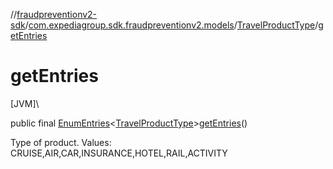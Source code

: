 //[fraudpreventionv2-sdk](../../../index.md)/[com.expediagroup.sdk.fraudpreventionv2.models](../index.md)/[TravelProductType](index.md)/[getEntries](get-entries.md)

# getEntries

[JVM]\

public final [EnumEntries](https://kotlinlang.org/api/latest/jvm/stdlib/kotlin.enums/-enum-entries/index.html)&lt;[TravelProductType](index.md)&gt;[getEntries](get-entries.md)()

Type of product. Values: CRUISE,AIR,CAR,INSURANCE,HOTEL,RAIL,ACTIVITY
